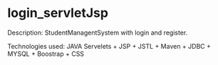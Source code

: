 # login_servletJsp

Description:
StudentManagentSystem with login and register.

Technologies used:
JAVA Servelets + JSP + JSTL + Maven + JDBC + MYSQL + Boostrap + CSS


